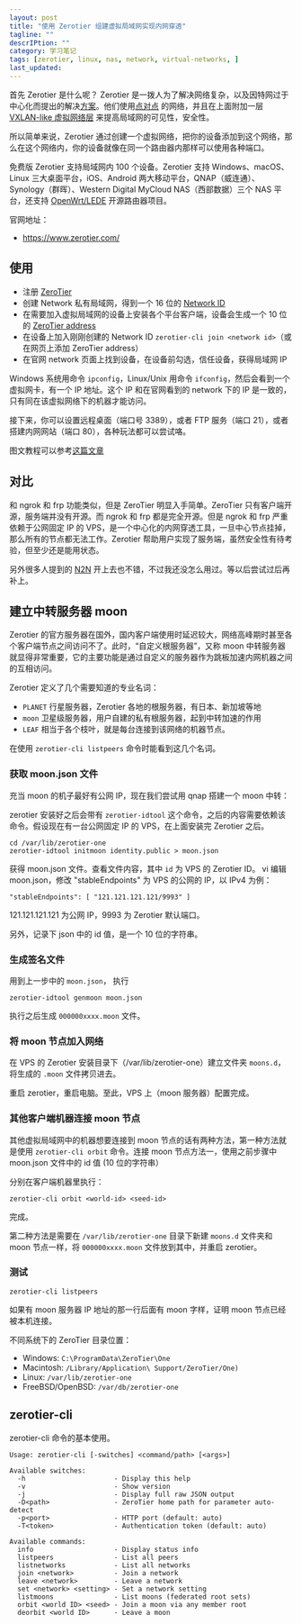```yaml
---
layout: post
title: "使用 Zerotier 组建虚拟局域网实现内网穿透"
tagline: ""
descrIPtion: ""
category: 学习笔记
tags: [zerotier, linux, nas, network, virtual-networks, ]
last_updated:
---
```



首先 Zerotier 是什么呢？ Zerotier 是一拨人为了解决网络复杂，以及因特网过于中心化而提出的解决[方案](https://www.zerotier.com/about.shtml)。他们使用[点对点](https://www.zerotier.com/manual.shtml#2_1) 的网络，并且在上面附加一层 [VXLAN-like 虚拟网络层](https://www.zerotier.com/manual.shtml#2_2) 来提高局域网的可见性，安全性。

所以简单来说，Zerotier 通过创建一个虚拟网络，把你的设备添加到这个网络，那么在这个网络内，你的设备就像在同一个路由器内那样可以使用各种端口。

免费版 Zerotier 支持局域网内 100 个设备。Zerotier 支持 Windows、macOS、Linux 三大桌面平台，iOS、Android 两大移动平台，QNAP（威连通）、Synology（群晖）、Western Digital MyCloud NAS（西部数据）三个 NAS 平台，还支持 [OpenWrt/LEDE](https://openwrt.org/) 开源路由器项目。

官网地址：

- <https://www.zerotier.com/>

## 使用

- 注册 [ZeroTier](https://my.zerotier.com/)
- 创建 Network 私有局域网，得到一个 16 位的 [Network ID](https://www.zerotier.com/manual.shtml#2_2_1)
- 在需要加入虚拟局域网的设备上安装各个平台客户端，设备会生成一个 10 位的 [ZeroTier address](https://www.zerotier.com/manual.shtml#2_1_2)
- 在设备上加入刚刚创建的 Network ID `zerotier-cli join <network id>`（或在网页上添加 ZeroTier address）
- 在官网 network 页面上找到设备，在设备前勾选，信任设备，获得局域网 IP

Windows 系统用命令 `ipconfig`，Linux/Unix 用命令 `ifconfig`，然后会看到一个虚拟网卡，有一个 IP 地址。这个 IP 和在官网看到的 network 下的 IP 是一致的，只有同在该虚拟网络下的机器才能访问。

接下来，你可以设置远程桌面（端口号 3389），或者 FTP 服务（端口 21），或者搭建内网网站（端口 80），各种玩法都可以尝试咯。

图文教程可以参考[这篇文章](https://www.appinn.com/zerotier-one/)

## 对比
和 ngrok 和 frp 功能类似，但是 ZeroTier 明显入手简单。ZeroTier 只有客户端开源，服务端并没有开源。而 ngrok 和 frp 都是完全开源。但是 ngrok 和 frp 严重依赖于公网固定 IP 的 VPS，是一个中心化的内网穿透工具，一旦中心节点挂掉，那么所有的节点都无法工作。Zerotier 帮助用户实现了服务端，虽然安全性有待考验，但至少还是能用状态。

另外很多人提到的 [N2N](https://github.com/meyerd/n2n) 开上去也不错，不过我还没怎么用过。等以后尝试过后再补上。

## 建立中转服务器 moon
Zerotier 的官方服务器在国外，国内客户端使用时延迟较大，网络高峰期时甚至各个客户端节点之间访问不了。此时，“自定义根服务器”，又称 moon 中转服务器就显得非常重要，它的主要功能是通过自定义的服务器作为跳板加速内网机器之间的互相访问。

Zerotier 定义了几个需要知道的专业名词：

- `PLANET` 行星服务器，Zerotier 各地的根服务器，有日本、新加坡等地
- `moon` 卫星级服务器，用户自建的私有根服务器，起到中转加速的作用
- `LEAF` 相当于各个枝叶，就是每台连接到该网络的机器节点。

在使用 `zerotier-cli listpeers` 命令时能看到这几个名词。

### 获取 moon.json 文件
充当 moon 的机子最好有公网 IP，现在我们尝试用 qnap 搭建一个 moon 中转：

zerotier 安装好之后会带有 `zerotier-idtool` 这个命令，之后的内容需要依赖该命令。假设现在有一台公网固定 IP 的 VPS，在上面安装完 Zerotier 之后。

    cd /var/lib/zerotier-one
    zerotier-idtool initmoon identity.public > moon.json

获得 moon.json 文件。查看文件内容，其中 `id` 为 VPS 的 Zerotier ID。 vi 编辑 moon.json，修改 "stableEndpoints" 为 VPS 的公网的 IP，以 IPv4 为例：

    "stableEndpoints": [ "121.121.121.121/9993" ]

121.121.121.121 为公网 IP，9993 为 Zerotier 默认端口。

另外，记录下 json 中的 id 值，是一个 10 位的字符串。

### 生成签名文件
用到上一步中的 `moon.json`， 执行

    zerotier-idtool genmoon moon.json

执行之后生成 `000000xxxx.moon` 文件。

### 将 moon 节点加入网络
在 VPS 的 Zerotier 安装目录下（/var/lib/zerotier-one）建立文件夹 `moons.d`，将生成的 `.moon` 文件拷贝进去。

重启 zerotier，重启电脑。至此，VPS 上（moon 服务器）配置完成。

### 其他客户端机器连接 moon 节点
其他虚拟局域网中的机器想要连接到 moon 节点的话有两种方法，第一种方法就是使用 `zerotier-cli orbit` 命令。连接 moon 节点方法一，使用之前步骤中 moon.json 文件中的 id 值 (10 位的字符串）

分别在客户端机器里执行：

    zerotier-cli orbit <world-id> <seed-id>

完成。

第二种方法是需要在 `/var/lib/zerotier-one` 目录下新建 `moons.d` 文件夹和 moon 节点一样，将 `000000xxxx.moon` 文件放到其中，并重启 zerotier。

### 测试

    zerotier-cli listpeers

如果有 moon 服务器 IP 地址的那一行后面有 moon 字样，证明 moon 节点已经被本机连接。

不同系统下的 ZeroTier 目录位置：

- Windows: `C:\ProgramData\ZeroTier\One`
- Macintosh: `/Library/Application\ Support/ZeroTier/One)`
- Linux: `/var/lib/zerotier-one`
- FreeBSD/OpenBSD: `/var/db/zerotier-one`

## zerotier-cli
zerotier-cli 命令的基本使用。

```
Usage: zerotier-cli [-switches] <command/path> [<args>]

Available switches:
  -h                      - Display this help
  -v                      - Show version
  -j                      - Display full raw JSON output
  -D<path>                - ZeroTier home path for parameter auto-detect
  -p<port>                - HTTP port (default: auto)
  -T<token>               - Authentication token (default: auto)

Available commands:
  info                    - Display status info
  listpeers               - List all peers
  listnetworks            - List all networks
  join <network>          - Join a network
  leave <network>         - Leave a network
  set <network> <setting> - Set a network setting
  listmoons               - List moons (federated root sets)
  orbit <world ID> <seed> - Join a moon via any member root
  deorbit <world ID>      - Leave a moon
```
